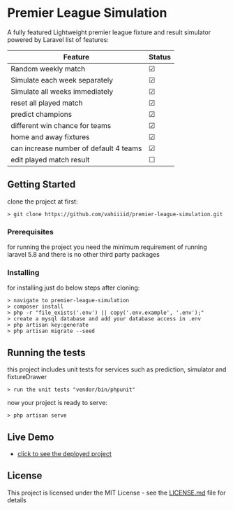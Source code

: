# Premier League Simulation

A fully featured Lightweight premier league fixture and result simulator powered by Laravel 
list of features:

| Feature                                  | Status        |
| ---------------------------------------- | ------------- |
| Random weekly match                      | &#9745;       |
| Simulate each week separately            | &#9745;       |
| Simulate all weeks immediately           | &#9745;       |
| reset all played match                   | &#9745;       |
| predict champions                        | &#9745;       |
| different win chance for teams           | &#9745;       |
| home and away fixtures                   | &#9745;       |
| can increase number of default 4 teams   | &#9745;       |
| edit played match result                 | &#9744;       |

## Getting Started

clone the project at first:

```
> git clone https://github.com/vahiiiid/premier-league-simulation.git
```

### Prerequisites

for running the project you need the minimum requirement of running laravel 5.8 and there is no other third party packages


### Installing

for installing just do below steps after cloning:

```
> navigate to premier-league-simulation
> composer install
> php -r "file_exists('.env') || copy('.env.example', '.env');"
> create a mysql database and add your database access in .env
> php artisan key:generate
> php artisan migrate --seed
```


## Running the tests

this project includes unit tests for services such as prediction, simulator and fixtureDrawer

```
> run the unit tests "vendor/bin/phpunit"
```
now your project is ready to serve:

```
> php artisan serve
```


## Live Demo

* [click to see the deployed project](http://vahidvahedi.ir)


## License

This project is licensed under the MIT License - see the [LICENSE.md](LICENSE.md) file for details


